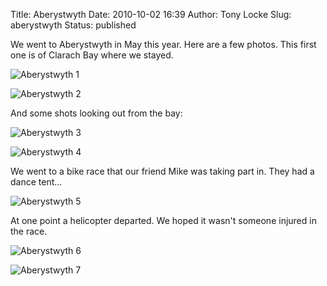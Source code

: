 Title: Aberystwyth
Date: 2010-10-02 16:39
Author: Tony Locke
Slug: aberystwyth
Status: published

We went to Aberystwyth in May this year. Here are a few photos. This first one is of Clarach Bay where we stayed.  

![Aberystwyth 1]({static}/images/2010/2010-05-03_14_04_12.jpg)

![Aberystwyth 2]({static}/images/2010/2010-05-03_10_13_57.jpg)

And some shots looking out from the bay:  

![Aberystwyth 3]({static}/images/2010/2010-05-03_10_14_11.jpg)

![Aberystwyth 4]({static}/images/2010/2010-05-03_10_14_27.jpg)

We went to a bike race that our friend Mike was taking part in. They had a
dance tent...  

![Aberystwyth 5]({static}/images/2010/2010-05-02_14_35_58.jpg)

At one point a helicopter departed. We hoped it wasn't someone injured in the
race.  

![Aberystwyth 6]({static}/images/2010/2010-05-02_13_47_02.jpg)
  
![Aberystwyth 7]({static}/images/2010/2010-05-02_13_47_28.jpg)
